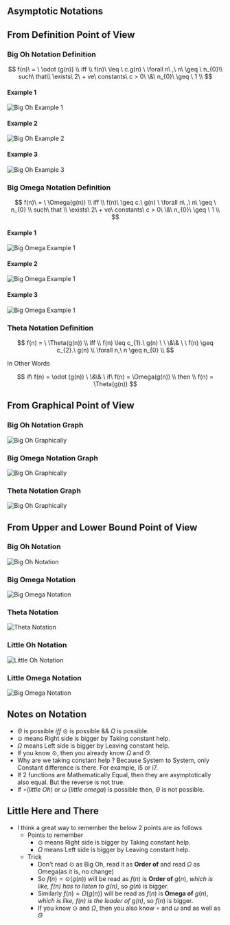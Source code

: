 ## Asymptotic Notations

## From Definition Point of View

### Big Oh Notation Definition

$$
f(n)\  = \  \odot (g(n)) \\
iff \\
f(n)\  \leq \ c.g(n) \ \forall n\ ,\ n\  \geq \ n_{0}\\
such\ that\\
\exists\ 2\  + ve\ constants\ c > 0\ \&\ n_{0}\  \geq \ 1 \\
$$


#### Example 1
![Big Oh Example 1](./images/Big%20Oh%20Example%201.jpg)

#### Example 2
![Big Oh Example 2](./images/Big%20Oh%20Example%202.jpg)

#### Example 3
![Big Oh Example 3](./images/Big%20Oh%20Example%203.jpg)

### Big Omega Notation Definition

$$
f(n)\  = \ \Omega(g(n)) \\
iff \\
f(n)\  \geq c.\ g(n) \ \forall n\ ,\ n\  \geq \ n_{0} \\
such\ that \\
\exists\ 2\  + ve\ constants\ c > 0\ \&\ n_{0}\  \geq \ 1 \\
$$

#### Example 1
![Big Omega Example 1](./images/Omega%20Example%201.jpg)

#### Example 2
![Big Omega Example 1](./images/Omega%20Example%202.jpg)

#### Example 3
![Big Omega Example 1](./images/Omega%20Example%203.jpg)

### Theta Notation Definition 

$$
f(n) = \ \Theta(g(n)) \\
iff \\
f(n) \leq c_{1}.\ g(n) \ \ \&\& \ \ f(n) \geq c_{2}.\ g(n) \\
\forall n,\ n \geq n_{0} \\
$$

In Other Words

$$
if\ f(n) = \odot (g(n)) \ \&\& \ if\ f(n) = \Omega(g(n)) \\
then \\
f(n) = \Theta(g(n))
$$

## From Graphical Point of View

### Big Oh Notation Graph
![Big Oh Graphically](./images/Big%20Oh%20Graphical%20Representation.jpg)

### Big Omega Notation Graph
![Big Oh Graphically](./images/Omega%20Graphical%20Representation.jpg)

### Theta Notation Graph
![Big Oh Graphically](./images/Theta%20Graphical%20Representation.jpg)

## From Upper and Lower Bound Point of View

### Big Oh Notation
![Big Oh Notation](./images/Big%20Oh%20Notation.jpg)

### Big Omega Notation
![Big Omega Notation](./images/Omega%20Notation.jpg)

### Theta Notation
![Theta Notation](./images/Theta%20Notation.jpg)

### Little Oh Notation
![Little Oh Notation](./images/Little%20Oh%20Notation.jpg)

### Little Omega Notation
![Big Omega Notation](./images/Little%20Omega%20Notation.jpg)

## Notes on Notation

- $\Theta$ is possible $iff$ $\odot$ is possible $\&\&$  $\Omega$ is possible.
- $\odot$ means Right side is bigger by Taking constant help.
- $\Omega$ means Left side is bigger by Leaving constant help.
- If you know $\odot$, then you already know $\Omega$ and $\Theta$.
- Why are we taking constant help ? Because System to System, only Constant difference is there. For example, i5 or i7.
- If 2 functions are Mathematically Equal, then they are asymptotically also equal. But the reverse is not true.
- If $\circ (little\ Oh)$ or $\omega\ (little\ omega)$ is possible then, $\Theta$ is not possible.

## Little Here and There
- I think a great way to remember the below 2 points are as follows
    - Points to remember
        - $\odot$ means Right side is bigger by Taking constant help.
        - $\Omega$ means Left side is bigger by Leaving constant help.
    - Trick
        - Don't read $\odot$ as Big Oh, read it as **Order of** and read $\Omega$ as Omega(as it is, no change)
        - So $f(n) = \odot (g(n))$ will be read as $f(n)$ is **Order of** $g(n)$, *which is like, $f(n)$ has to listen to $g(n)$*, so $g(n)$ is bigger.
        - Similarly $f(n) = \Omega (g(n))$ will be read as $f(n)$ is **Omega of** $g(n)$, *which is like, $f(n)$ is the leader of $g(n)$*, so $f(n)$ is bigger.
        - If you know  $\odot$ and $\Omega$, then you also know $\circ$ and $\omega$ and as well as $\Theta$ 
